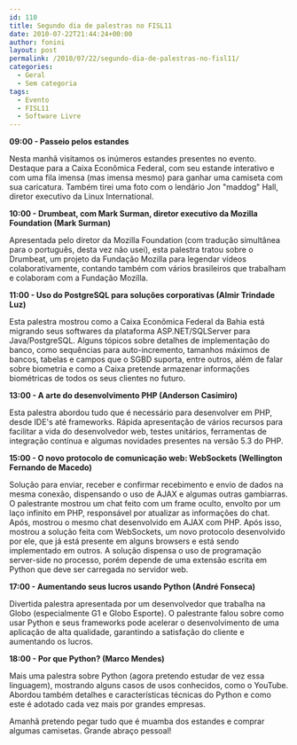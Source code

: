 ```yaml
---
id: 110
title: Segundo dia de palestras no FISL11
date: 2010-07-22T21:44:24+00:00
author: fonini
layout: post
permalink: /2010/07/22/segundo-dia-de-palestras-no-fisl11/
categories:
  - Geral
  - Sem categoria
tags:
  - Evento
  - FISL11
  - Software Livre
---
```

**09:00 - Passeio pelos estandes**

Nesta manhã visitamos os inúmeros estandes presentes no evento. Destaque para a Caixa Econômica Federal, com seu estande interativo e com uma fila imensa (mas imensa mesmo) para ganhar uma camiseta com sua caricatura. Também tirei uma foto com o lendário Jon "maddog" Hall, diretor executivo da Linux International.

**10:00 - Drumbeat, com Mark Surman, diretor executivo da Mozilla Foundation (Mark Surman)**

Apresentada pelo diretor da Mozilla Foundation (com tradução simultânea para o português, desta vez não usei), esta palestra tratou sobre o Drumbeat, um projeto da Fundação Mozilla para legendar vídeos colaborativamente, contando também com vários brasileiros que trabalham e colaboram com a Fundação Mozilla. 

**11:00 - Uso do PostgreSQL para soluções corporativas (Almir Trindade Luz)**

Esta palestra mostrou como a Caixa Econômica Federal da Bahia está migrando seus softwares da plataforma ASP.NET/SQLServer para Java/PostgreSQL. Alguns tópicos sobre detalhes de implementação do banco, como sequências para auto-incremento, tamanhos máximos de bancos, tabelas e campos que o SGBD suporta, entre outros, além de falar sobre biometria e como a Caixa pretende armazenar informações biométricas de todos os seus clientes no futuro. 

**13:00 - A arte do desenvolvimento PHP (Anderson Casimiro)**

Esta palestra abordou tudo que é necessário para desenvolver em PHP, desde IDE's até frameworks. Rápida apresentação de vários recursos para facilitar a vida do desenvolvedor web, testes unitários, ferramentas de integração contínua e algumas novidades presentes na versão 5.3 do PHP. 

**15:00 - O novo protocolo de comunicação web: WebSockets (Wellington Fernando de Macedo)**

Solução para enviar, receber e confirmar recebimento e envio de dados na mesma conexão, dispensando o uso de AJAX e algumas outras gambiarras. O palestrante mostrou um chat feito com um frame oculto, envolto por um laço infinito em PHP, responsável por atualizar as informações do chat. Após, mostrou o mesmo chat desenvolvido em AJAX com PHP. Após isso, mostrou a solução feita com WebSockets, um novo protocolo desenvolvido por ele, que já está presente em alguns browsers e está sendo implementado em outros. A solução dispensa o uso de programação server-side no processo, porém depende de uma extensão escrita em Python que deve ser carregada no servidor web. 

**17:00 - Aumentando seus lucros usando Python (André Fonseca)**

Divertida palestra apresentada por um desenvolvedor que trabalha na Globo (especialmente G1 e Globo Esporte). O palestrante falou sobre como usar Python e seus frameworks pode acelerar o desenvolvimento de uma aplicação de alta qualidade, garantindo a satisfação do cliente e aumentando os lucros. 

**18:00 - Por que Python? (Marco Mendes)**

Mais uma palestra sobre Python (agora pretendo estudar de vez essa linguagem), mostrando alguns casos de usos conhecidos, como o YouTube. Abordou também detalhes e características técnicas do Python e como este é adotado cada vez mais por grandes empresas.

Amanhã pretendo pegar tudo que é muamba dos estandes e comprar algumas camisetas. Grande abraço pessoal!